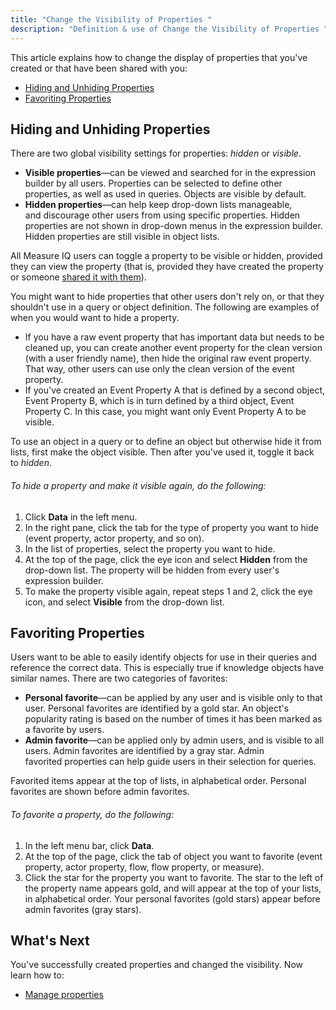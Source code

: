 ```yaml
---
title: "Change the Visibility of Properties "
description: "Definition & use of Change the Visibility of Properties "
---
```


This article explains how to change the display of properties that you've created or that have been shared with you:

- [Hiding and Unhiding Properties](#hiding)
- [Favoriting Properties](#favoriting)

## Hiding and Unhiding Properties 

There are two global visibility settings for properties: *hidden* or *visible*.

- **Visible properties**—can be viewed and searched for in the expression builder by all users. Properties can be selected to define other properties, as well as used in queries. Objects are visible by default.
- **Hidden properties**—can help keep drop-down lists manageable, and discourage other users from using specific properties. Hidden properties are not shown in drop-down menus in the expression builder. Hidden properties are still visible in object lists.

All Measure IQ users can toggle a property to be visible or hidden, provided they can view the property (that is, provided they have created the property or someone [shared it with them](../../measure-user-guides/manage-your-created-objects/share-an-object-with-other-users)).

You might want to hide properties that other users don't rely on, or that they shouldn't use in a query or object definition. The following are examples of when you would want to hide a property.

- If you have a raw event property that has important data but needs to be cleaned up, you can create another event property for the clean version (with a user friendly name), then hide the original raw event property. That way, other users can use only the clean version of the event property.
- If you've created an Event Property A that is defined by a second object, Event Property B, which is in turn defined by a third object, Event Property C. In this case, you might want only Event Property A to be visible.

To use an object in a query or to define an object but otherwise hide it from lists, first make the object visible. Then after you've used it, toggle it back to *hidden*.

###### To hide a property and make it visible again, do the following:

1. Click **Data** in the left menu.
2. In the right pane, click the tab for the type of property you want to hide (event property, actor property, and so on).
3. In the list of properties, select the property you want to hide.
4. At the top of the page, click the eye icon and select **Hidden** from the drop-down list. The property will be hidden from every user's expression builder.
5. To make the property visible again, repeat steps 1 and 2, click the eye icon, and select **Visible** from the drop-down list.

## Favoriting Properties

Users want to be able to easily identify objects for use in their queries and reference the correct data. This is especially true if knowledge objects have similar names. There are two categories of favorites:

- **Personal favorite**—can be applied by any user and is visible only to that user. Personal favorites are identified by a gold star. An object's popularity rating is based on the number of times it has been marked as a favorite by users.
- **Admin favorite**—can be applied only by admin users, and is visible to all users. Admin favorites are identified by a gray star. Admin favorited properties can help guide users in their selection for queries.

Favorited items appear at the top of lists, in alphabetical order. Personal favorites are shown before admin favorites.

###### To favorite a property, do the following:

1. In the left menu bar, click **Data**.
2. At the top of the page, click the tab of object you want to favorite (event property, actor property, flow, flow property, or measure).
3. Click the star for the property you want to favorite. The star to the left of the property name appears gold, and will appear at the top of your lists, in alphabetical order. Your personal favorites (gold stars) appear before admin favorites (gray stars).

## What's Next 

You've successfully created properties and changed the visibility. Now learn how to:

- [Manage properties](./manage-properties)
